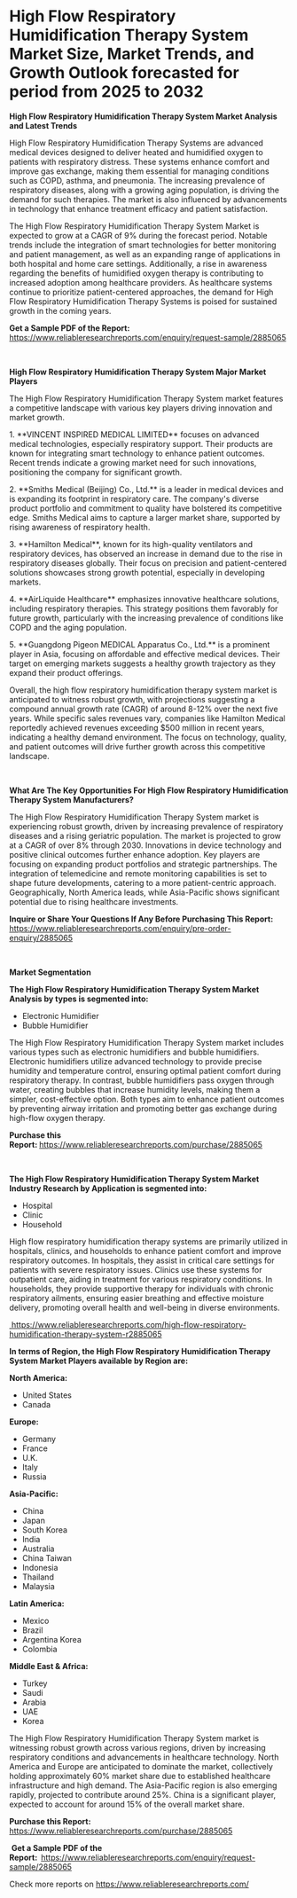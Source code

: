 <p><h1>High Flow Respiratory Humidification Therapy System Market Size, Market Trends, and Growth Outlook forecasted for period from 2025 to 2032</h1></p><p><strong>High Flow Respiratory Humidification Therapy System Market Analysis and Latest Trends</strong></p>
<p><p>High Flow Respiratory Humidification Therapy Systems are advanced medical devices designed to deliver heated and humidified oxygen to patients with respiratory distress. These systems enhance comfort and improve gas exchange, making them essential for managing conditions such as COPD, asthma, and pneumonia. The increasing prevalence of respiratory diseases, along with a growing aging population, is driving the demand for such therapies. The market is also influenced by advancements in technology that enhance treatment efficacy and patient satisfaction.</p><p>The High Flow Respiratory Humidification Therapy System Market is expected to grow at a CAGR of 9% during the forecast period. Notable trends include the integration of smart technologies for better monitoring and patient management, as well as an expanding range of applications in both hospital and home care settings. Additionally, a rise in awareness regarding the benefits of humidified oxygen therapy is contributing to increased adoption among healthcare providers. As healthcare systems continue to prioritize patient-centered approaches, the demand for High Flow Respiratory Humidification Therapy Systems is poised for sustained growth in the coming years.</p></p>
<p><strong>Get a Sample PDF of the Report:&nbsp;</strong> <a href="https://www.reliableresearchreports.com/enquiry/request-sample/2885065?utm_campaign=2665&utm_medium=2&utm_source=Github&utm_content=ia&utm_term=13032025&utm_id=high-flow-respiratory-humidification-therapy-system">https://www.reliableresearchreports.com/enquiry/request-sample/2885065</a></p>
<p>&nbsp;</p>
<p><strong>High Flow Respiratory Humidification Therapy System Major Market Players</strong></p>
<p><p>The High Flow Respiratory Humidification Therapy System market features a competitive landscape with various key players driving innovation and market growth. </p><p>1. **VINCENT INSPIRED MEDICAL LIMITED** focuses on advanced medical technologies, especially respiratory support. Their products are known for integrating smart technology to enhance patient outcomes. Recent trends indicate a growing market need for such innovations, positioning the company for significant growth.</p><p>2. **Smiths Medical (Beijing) Co., Ltd.** is a leader in medical devices and is expanding its footprint in respiratory care. The company's diverse product portfolio and commitment to quality have bolstered its competitive edge. Smiths Medical aims to capture a larger market share, supported by rising awareness of respiratory health.</p><p>3. **Hamilton Medical**, known for its high-quality ventilators and respiratory devices, has observed an increase in demand due to the rise in respiratory diseases globally. Their focus on precision and patient-centered solutions showcases strong growth potential, especially in developing markets.</p><p>4. **AirLiquide Healthcare** emphasizes innovative healthcare solutions, including respiratory therapies. This strategy positions them favorably for future growth, particularly with the increasing prevalence of conditions like COPD and the aging population.</p><p>5. **Guangdong Pigeon MEDICAL Apparatus Co., Ltd.** is a prominent player in Asia, focusing on affordable and effective medical devices. Their target on emerging markets suggests a healthy growth trajectory as they expand their product offerings.</p><p>Overall, the high flow respiratory humidification therapy system market is anticipated to witness robust growth, with projections suggesting a compound annual growth rate (CAGR) of around 8-12% over the next five years. While specific sales revenues vary, companies like Hamilton Medical reportedly achieved revenues exceeding $500 million in recent years, indicating a healthy demand environment. The focus on technology, quality, and patient outcomes will drive further growth across this competitive landscape.</p></p>
<p>&nbsp;</p>
<p><strong>What Are The Key Opportunities For High Flow Respiratory Humidification Therapy System Manufacturers?</strong></p>
<p><p>The High Flow Respiratory Humidification Therapy System market is experiencing robust growth, driven by increasing prevalence of respiratory diseases and a rising geriatric population. The market is projected to grow at a CAGR of over 8% through 2030. Innovations in device technology and positive clinical outcomes further enhance adoption. Key players are focusing on expanding product portfolios and strategic partnerships. The integration of telemedicine and remote monitoring capabilities is set to shape future developments, catering to a more patient-centric approach. Geographically, North America leads, while Asia-Pacific shows significant potential due to rising healthcare investments.</p></p>
<p><strong>Inquire or Share Your Questions If Any Before Purchasing This Report:</strong> <a href="https://www.reliableresearchreports.com/enquiry/pre-order-enquiry/2885065?utm_campaign=2665&utm_medium=2&utm_source=Github&utm_content=ia&utm_term=13032025&utm_id=high-flow-respiratory-humidification-therapy-system">https://www.reliableresearchreports.com/enquiry/pre-order-enquiry/2885065</a></p>
<p>&nbsp;</p>
<p><strong>Market Segmentation</strong></p>
<p><strong>The High Flow Respiratory Humidification Therapy System Market Analysis by types is segmented into:</strong></p>
<p><ul><li> Electronic Humidifier</li><li>Bubble Humidifier </li></ul></p>
<p><p>The High Flow Respiratory Humidification Therapy System market includes various types such as electronic humidifiers and bubble humidifiers. Electronic humidifiers utilize advanced technology to provide precise humidity and temperature control, ensuring optimal patient comfort during respiratory therapy. In contrast, bubble humidifiers pass oxygen through water, creating bubbles that increase humidity levels, making them a simpler, cost-effective option. Both types aim to enhance patient outcomes by preventing airway irritation and promoting better gas exchange during high-flow oxygen therapy.</p></p>
<p><strong>Purchase this Report:&nbsp;</strong><a href="https://www.reliableresearchreports.com/purchase/2885065?utm_campaign=2665&utm_medium=2&utm_source=Github&utm_content=ia&utm_term=13032025&utm_id=high-flow-respiratory-humidification-therapy-system">https://www.reliableresearchreports.com/purchase/2885065</a></p>
<p>&nbsp;</p>
<p><strong>The High Flow Respiratory Humidification Therapy System Market Industry Research by Application is segmented into:</strong></p>
<p><ul><li> Hospital</li><li>Clinic</li><li>Household </li></ul></p>
<p><p>High flow respiratory humidification therapy systems are primarily utilized in hospitals, clinics, and households to enhance patient comfort and improve respiratory outcomes. In hospitals, they assist in critical care settings for patients with severe respiratory issues. Clinics use these systems for outpatient care, aiding in treatment for various respiratory conditions. In households, they provide supportive therapy for individuals with chronic respiratory ailments, ensuring easier breathing and effective moisture delivery, promoting overall health and well-being in diverse environments.</p></p>
<p><a href="https://www.reliableresearchreports.com/high-flow-respiratory-humidification-therapy-system-r2885065?utm_campaign=2665&utm_medium=2&utm_source=Github&utm_content=ia&utm_term=13032025&utm_id=high-flow-respiratory-humidification-therapy-system">&nbsp;https://www.reliableresearchreports.com/high-flow-respiratory-humidification-therapy-system-r2885065</a></p>
<p><strong>In terms of Region, the High Flow Respiratory Humidification Therapy System Market Players available by Region are:</strong></p>
<p>
    <p> <strong> North America: </strong>
        <ul>
            <li>United States</li>
            <li>Canada</li>
        </ul>
        </p> 
    <p> <strong> Europe: </strong>
        <ul>
            <li>Germany</li>
            <li>France</li>
            <li>U.K.</li>
            <li>Italy</li>
            <li>Russia</li>
        </ul>
        </p> 
    <p> <strong> Asia-Pacific: </strong>
        <ul>
            <li>China</li>
            <li>Japan</li>
            <li>South Korea</li>
            <li>India</li>
            <li>Australia</li>
            <li>China Taiwan</li>
            <li>Indonesia</li>
            <li>Thailand</li>
            <li>Malaysia</li>
        </ul>
        </p> 
    <p> <strong> Latin America: </strong>
        <ul>
            <li>Mexico</li>
            <li>Brazil</li>
            <li>Argentina Korea</li>
            <li>Colombia</li>
        </ul>
        </p> 
    <p> <strong> Middle East & Africa: </strong>
        <ul>
            <li>Turkey</li>
            <li>Saudi</li>
            <li>Arabia</li>
            <li>UAE</li>
            <li>Korea</li>
        </ul>
    </p>
    </p>
<p><p>The High Flow Respiratory Humidification Therapy System market is witnessing robust growth across various regions, driven by increasing respiratory conditions and advancements in healthcare technology. North America and Europe are anticipated to dominate the market, collectively holding approximately 60% market share due to established healthcare infrastructure and high demand. The Asia-Pacific region is also emerging rapidly, projected to contribute around 25%. China is a significant player, expected to account for around 15% of the overall market share.</p></p>
<p><strong>Purchase this Report: </strong><a href="https://www.reliableresearchreports.com/purchase/2885065?utm_campaign=2665&utm_medium=2&utm_source=Github&utm_content=ia&utm_term=13032025&utm_id=high-flow-respiratory-humidification-therapy-system">https://www.reliableresearchreports.com/purchase/2885065</a></p>
<p>&nbsp;<strong>Get a Sample PDF of the Report:&nbsp;&nbsp;</strong><a href="https://www.reliableresearchreports.com/enquiry/request-sample/2885065?utm_campaign=2665&utm_medium=2&utm_source=Github&utm_content=ia&utm_term=13032025&utm_id=high-flow-respiratory-humidification-therapy-system">https://www.reliableresearchreports.com/enquiry/request-sample/2885065</a></p>
<p><strong></strong></p>
<p>Check more reports on <a href="https://www.reliableresearchreports.com/?utm_campaign=2665&utm_medium=2&utm_source=Github&utm_content=ia&utm_term=13032025&utm_id=high-flow-respiratory-humidification-therapy-system">https://www.reliableresearchreports.com/</a></p>